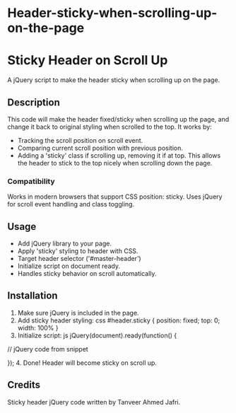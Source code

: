 # Header-sticky-when-scrolling-up-on-the-page
# Sticky Header on Scroll Up
A jQuery script to make the header sticky when scrolling up on the page.
## Description
This code will make the header fixed/sticky when scrolling up the page, and change it back to original styling when scrolled to the top.
It works by:
- Tracking the scroll position on scroll event.
- Comparing current scroll position with previous position.
- Adding a 'sticky' class if scrolling up, removing it if at top.
This allows the header to stick to the top nicely when scrolling down the page.
### Compatibility
Works in modern browsers that support CSS position: sticky.
Uses jQuery for scroll event handling and class toggling.
## Usage
- Add jQuery library to your page.
- Apply 'sticky' styling to header with CSS.
- Target header selector ('#master-header')
- Initialize script on document ready.
- Handles sticky behavior on scroll automatically.
## Installation
1. Make sure jQuery is included in the page.
2. Add sticky header styling:
css
#header.sticky {
  position: fixed;
  top: 0; 
  width: 100%
}
3. Initialize script:
js
jQuery(document).ready(function() {

  // jQuery code from snippet
  
  }); 
4. Done! Header will become sticky on scroll up.
## Credits
Sticky header jQuery code written by Tanveer Ahmed Jafri.
